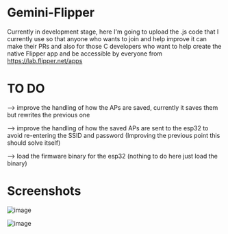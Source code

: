 # Gemini-Flipper

Currently in development stage, here I'm going to upload the .js code that I currently use so that anyone who wants to join and help improve it can make their PRs and also for those C developers who want to help create the native Flipper app and be accessible by everyone from https://lab.flipper.net/apps

# TO DO

--> improve the handling of how the APs are saved, currently it saves them but rewrites the previous one

--> improve the handling of how the saved APs are sent to the esp32 to avoid re-entering the SSID and password (Improving the previous point this should solve itself)

--> load the firmware binary for the esp32 (nothing to do here just load the binary)

# Screenshots

![image](https://github.com/user-attachments/assets/3878b4a2-223d-4d23-b395-2d25cf710fed)

![image](https://github.com/user-attachments/assets/777e2d55-f9fd-4c63-bb47-450b020b80e0)
